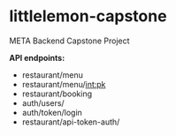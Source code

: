 # littlelemon-capstone
META Backend Capstone Project


**API endpoints:**

- restaurant/menu
- restaurant/menu/<int:pk>
- restaurant/booking
- auth/users/
- auth/token/login
- restaurant/api-token-auth/
